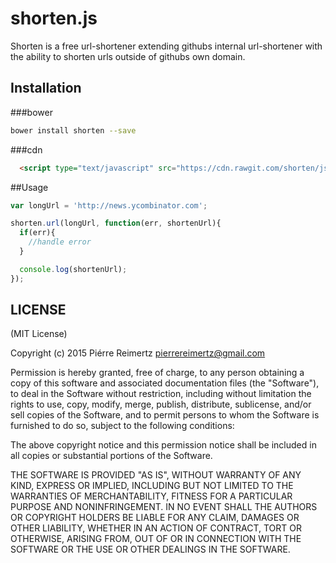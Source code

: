 shorten.js
================

Shorten is a free url-shortener extending githubs internal url-shortener with the ability to shorten urls outside of githubs own domain.

## Installation

###bower
```bash
bower install shorten --save
```

###cdn
```html
  <script type="text/javascript" src="https://cdn.rawgit.com/shorten/js/master/dist/0.1.0/shorten.js"></script>

```
##Usage


```javascript
var longUrl = 'http://news.ycombinator.com';

shorten.url(longUrl, function(err, shortenUrl){
  if(err){
    //handle error
  }

  console.log(shortenUrl);
});
```

## LICENSE

(MIT License)

Copyright (c) 2015 Piérre Reimertz <pierrereimertz@gmail.com>

Permission is hereby granted, free of charge, to any person obtaining
a copy of this software and associated documentation files (the
"Software"), to deal in the Software without restriction, including
without limitation the rights to use, copy, modify, merge, publish,
distribute, sublicense, and/or sell copies of the Software, and to
permit persons to whom the Software is furnished to do so, subject to
the following conditions:

The above copyright notice and this permission notice shall be
included in all copies or substantial portions of the Software.

THE SOFTWARE IS PROVIDED "AS IS", WITHOUT WARRANTY OF ANY KIND,
EXPRESS OR IMPLIED, INCLUDING BUT NOT LIMITED TO THE WARRANTIES OF
MERCHANTABILITY, FITNESS FOR A PARTICULAR PURPOSE AND
NONINFRINGEMENT. IN NO EVENT SHALL THE AUTHORS OR COPYRIGHT HOLDERS BE
LIABLE FOR ANY CLAIM, DAMAGES OR OTHER LIABILITY, WHETHER IN AN ACTION
OF CONTRACT, TORT OR OTHERWISE, ARISING FROM, OUT OF OR IN CONNECTION
WITH THE SOFTWARE OR THE USE OR OTHER DEALINGS IN THE SOFTWARE.

